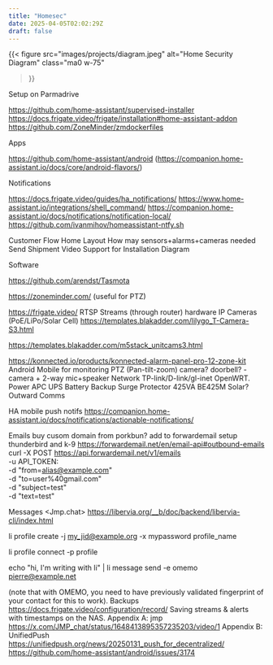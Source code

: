 ```yaml
---
title: "Homesec"
date: 2025-04-05T02:02:29Z
draft: false
---
```



{{< figure
  src="images/projects/diagram.jpeg"
  alt="Home Security Diagram"
  class="ma0 w-75"
>}}


Setup on Parmadrive

https://github.com/home-assistant/supervised-installer
https://docs.frigate.video/frigate/installation#home-assistant-addon
https://github.com/ZoneMinder/zmdockerfiles


Apps

https://github.com/home-assistant/android (https://companion.home-assistant.io/docs/core/android-flavors/)

Notifications

https://docs.frigate.video/guides/ha_notifications/
https://www.home-assistant.io/integrations/shell_command/
https://companion.home-assistant.io/docs/notifications/notification-local/
https://github.com/ivanmihov/homeassistant-ntfy.sh

Customer Flow
Home Layout
How may sensors+alarms+cameras needed
Send Shipment
Video Support for Installation
Diagram



Software

https://github.com/arendst/Tasmota

https://zoneminder.com/ (useful for PTZ)

https://frigate.video/
RTSP Streams (through router)
hardware
IP Cameras (PoE/LiPo/Solar Cell) 
https://templates.blakadder.com/lilygo_T-Camera-S3.html

https://templates.blakadder.com/m5stack_unitcams3.html

https://konnected.io/products/konnected-alarm-panel-pro-12-zone-kit
Android Mobile for monitoring
PTZ (Pan-tilt-zoom) camera?
doorbell? - camera + 2-way mic+speaker
Network
TP-link/D-link/gl-inet OpenWRT.
Power
APC UPS Battery Backup Surge Protector 425VA BE425M 
Solar?
Outward Comms

HA mobile push notifs
https://companion.home-assistant.io/docs/notifications/actionable-notifications/


Emails
buy cusom domain from porkbun?
add to forwardemail
setup thunderbird and k-9
https://forwardemail.net/en/email-api#outbound-emails
curl -X POST https://api.forwardemail.net/v1/emails \
  -u API_TOKEN: \
  -d "from=alias@example.com" \
  -d "to=user%40gmail.com" \
  -d "subject=test" \
  -d "text=test"

Messages
<Jmp.chat>
https://libervia.org/__b/doc/backend/libervia-cli/index.html

li profile create -j my_jid@example.org  -x mypassword profile_name

li profile connect -p profile​

echo "hi, I'm writing with li" | li message send -e omemo pierre@example.net

(note that with OMEMO, you need to have previously validated fingerprint of your contact for this to work).
Backups
https://docs.frigate.video/configuration/record/
Saving streams & alerts with timestamps on the NAS.
Appendix A: jmp
https://x.com/JMP_chat/status/1648413895357235203/video/1
Appendix B: UnifiedPush
https://unifiedpush.org/news/20250131_push_for_decentralized/
https://github.com/home-assistant/android/issues/3174
